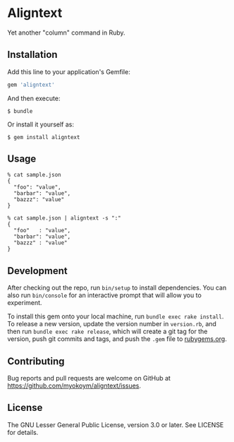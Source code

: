 # Aligntext

Yet another "column" command in Ruby.

## Installation

Add this line to your application's Gemfile:

```ruby
gem 'aligntext'
```

And then execute:

    $ bundle

Or install it yourself as:

    $ gem install aligntext

## Usage

~~~
% cat sample.json
{
  "foo": "value",
  "barbar": "value",
  "bazzz": "value"
}

% cat sample.json | aligntext -s ":"
{
  "foo"   : "value",
  "barbar": "value",
  "bazzz" : "value"
}
~~~

## Development

After checking out the repo, run `bin/setup` to install dependencies. You can also run `bin/console` for an interactive prompt that will allow you to experiment.

To install this gem onto your local machine, run `bundle exec rake install`. To release a new version, update the version number in `version.rb`, and then run `bundle exec rake release`, which will create a git tag for the version, push git commits and tags, and push the `.gem` file to [rubygems.org](https://rubygems.org).

## Contributing

Bug reports and pull requests are welcome on GitHub at https://github.com/myokoym/aligntext/issues.


## License

The GNU Lesser General Public License, version 3.0 or later. See LICENSE for details.

